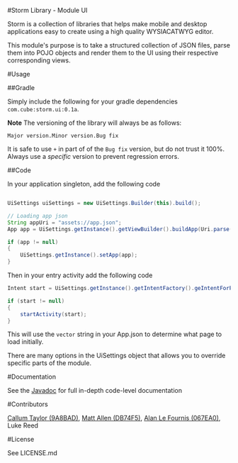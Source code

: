 #Storm Library - Module UI

Storm is a collection of libraries that helps make mobile and desktop applications easy to create using a high quality WYSIACATWYG editor.

This module's purpose is to take a structured collection of JSON files, parse them into POJO objects and render them to the UI using their respective corresponding views.

#Usage

##Gradle

Simply include the following for your gradle dependencies `com.cube:storm.ui:0.1a`.

**Note** The versioning of the library will always be as follows:

`Major version.Minor version.Bug fix`

It is safe to use `+` in part of of the `Bug fix` version, but do not trust it 100%. Always use a *specific* version to prevent regression errors.

##Code

In your application singleton, add the following code

```java

UiSettings uiSettings = new UiSettings.Builder(this).build();

// Loading app json
String appUri = "assets://app.json";
App app = UiSettings.getInstance().getViewBuilder().buildApp(Uri.parse(appUri));

if (app != null)
{
    UiSettings.getInstance().setApp(app);
}
```

Then in your entry activity add the following code

```java
Intent start = UiSettings.getInstance().getIntentFactory().geIntentForPageUri(this, Uri.parse(UiSettings.getInstance().getApp().getVector()));

if (start != null)
{
	startActivity(start);
}
```

This will use the `vector` string in your App.json to determine what page to load initially.

There are many options in the UiSettings object that allows you to override specific parts of the module.

#Documentation

See the [Javadoc](http://3sidedcube.github.io/Android-LightningUi/) for full in-depth code-level documentation

#Contributors

[Callum Taylor (9A8BAD)](http://keybase.io/scruffyfox), [Matt Allen (DB74F5)](https://keybase.io/mallen), [Alan Le Fournis (067EA0)](https://keybase.io/alan3sc), Luke Reed

#License

See LICENSE.md
